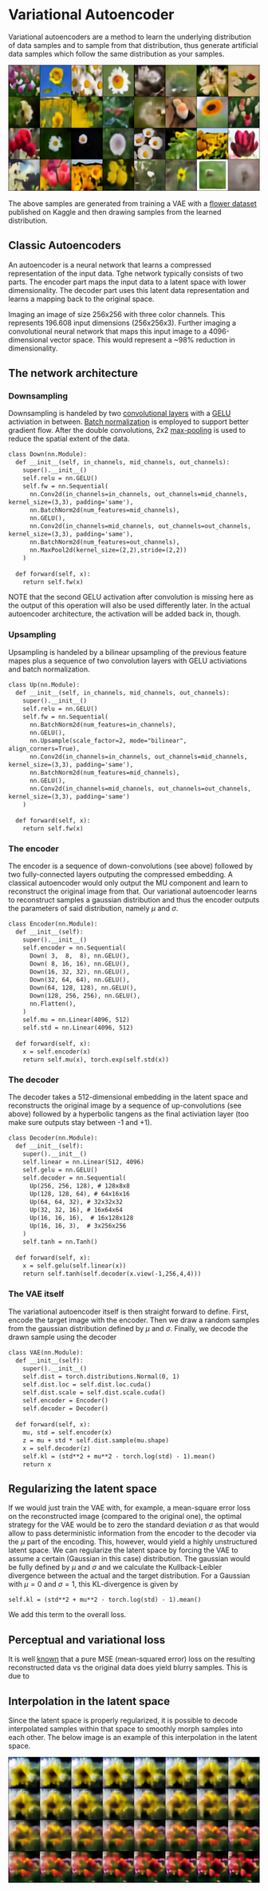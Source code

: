# Variational Autoencoder
Variational autoencoders are a method to learn the underlying distribution of data samples and to sample from that distribution, thus generate artificial data samples which follow the same distribution as your samples.

![All losses](optimal_samples.png)

The above samples are generated from training a VAE with a  [flower dataset](https://www.kaggle.com/datasets/alxmamaev/flowers-recognition) published on Kaggle and then drawing samples from the learned distribution.

## Classic Autoencoders
An autoencoder is a neural network that learns a compressed representation of the input data. Tghe network typically consists of two parts. The encoder part maps the input data to a latent space with lower dimensionality. The decoder part uses this latent data representation and learns a mapping back to the original space. 

Imaging an image of size 256x256 with three color channels. This represents 196.608 input dimensions (256x256x3). Further imaging a convolutional neural network that maps this input image to a 4096-dimensional vector space. This would represent a ~98% reduction in dimensionality. 
## The network architecture
### Downsampling
Downsampling is handeled by two [convolutional layers](https://pytorch.org/docs/stable/generated/torch.nn.Conv2d.html?highlight=conv2d#torch.nn.Conv2d) with a [GELU](https://pytorch.org/docs/stable/generated/torch.nn.GELU.html?highlight=gelu) activiation in between. [Batch normalization](https://pytorch.org/docs/stable/generated/torch.nn.BatchNorm2d.html?highlight=batch+normalization) is employed to support better gradient flow. After the double convolutions, 2x2 [max-pooling](https://pytorch.org/docs/stable/generated/torch.nn.MaxPool2d.html?highlight=maxpool2d) is used to reduce the spatial extent of the data.

    class Down(nn.Module):
      def __init__(self, in_channels, mid_channels, out_channels):
        super().__init__()
        self.relu = nn.GELU()
        self.fw = nn.Sequential(
          nn.Conv2d(in_channels=in_channels, out_channels=mid_channels, kernel_size=(3,3), padding='same'),
          nn.BatchNorm2d(num_features=mid_channels),
          nn.GELU(),
          nn.Conv2d(in_channels=mid_channels, out_channels=out_channels, kernel_size=(3,3), padding='same'),
          nn.BatchNorm2d(num_features=out_channels),
          nn.MaxPool2d(kernel_size=(2,2),stride=(2,2))
        )

      def forward(self, x):
        return self.fw(x)

NOTE that the second GELU activation after convolution is missing here as the output of this operation will also be used differently later. In the actual autoencoder architecture, the activation will be added back in, though. 

### Upsampling
Upsampling is handeled by a bilinear upsampling of the previous feature mapes plus a sequence of two convolution layers with GELU activiations and batch normalization.

    class Up(nn.Module):
      def __init__(self, in_channels, mid_channels, out_channels):
        super().__init__()
        self.relu = nn.GELU()
        self.fw = nn.Sequential(
          nn.BatchNorm2d(num_features=in_channels),
          nn.GELU(),      
          nn.Upsample(scale_factor=2, mode="bilinear", align_corners=True),
          nn.Conv2d(in_channels=in_channels, out_channels=mid_channels, kernel_size=(3,3), padding='same'),
          nn.BatchNorm2d(num_features=mid_channels),
          nn.GELU(),
          nn.Conv2d(in_channels=mid_channels, out_channels=out_channels, kernel_size=(3,3), padding='same')
        )

      def forward(self, x):
        return self.fw(x)

### The encoder
The encoder is a sequence of down-convolutions (see above) followed by two fully-connected layers outputing the compressed embedding. A classical autoencoder would only output the MU component and learn to reconstruct the original image from that. Our variational autoencoder learns to reconstruct samples a gaussian distribution and thus the encoder outputs the parameters of said distribution, namely $\mu$ and $\sigma$.

    class Encoder(nn.Module):
      def __init__(self):
        super().__init__()
        self.encoder = nn.Sequential(
          Down( 3,  8,  8), nn.GELU(),
          Down( 8, 16, 16), nn.GELU(),
          Down(16, 32, 32), nn.GELU(),
          Down(32, 64, 64), nn.GELU(),
          Down(64, 128, 128), nn.GELU(),
          Down(128, 256, 256), nn.GELU(),
          nn.Flatten(),
        )
        self.mu = nn.Linear(4096, 512)
        self.std = nn.Linear(4096, 512)

      def forward(self, x):
        x = self.encoder(x)
        return self.mu(x), torch.exp(self.std(x))
### The decoder
The decoder takes a 512-dimensional embedding in the latent space and reconstructs the original image by a sequence of up-convolutions (see above) followed by a hyperbolic tangens as the final activiation layer (too make sure outputs stay between -1 and +1).

    class Decoder(nn.Module):
      def __init__(self):
        super().__init__()
        self.linear = nn.Linear(512, 4096)
        self.gelu = nn.GELU()
        self.decoder = nn.Sequential(
          Up(256, 256, 128), # 128x8x8
          Up(128, 128, 64), # 64x16x16
          Up(64, 64, 32), # 32x32x32
          Up(32, 32, 16), # 16x64x64
          Up(16, 16, 16),  # 16x128x128
          Up(16, 16, 3),  # 3x256x256
        )
        self.tanh = nn.Tanh()

      def forward(self, x):
        x = self.gelu(self.linear(x))
        return self.tanh(self.decoder(x.view(-1,256,4,4)))
### The VAE itself
The variational autoencoder itself is then straight forward to define. First, encode the target image with the encoder. Then we draw a random samples from the gaussian distribution defined by $\mu$ and $\sigma$. Finally, we decode the drawn sample using the decoder

    class VAE(nn.Module):    
      def __init__(self):
        super().__init__()
        self.dist = torch.distributions.Normal(0, 1)
        self.dist.loc = self.dist.loc.cuda()
        self.dist.scale = self.dist.scale.cuda()
        self.encoder = Encoder()
        self.decoder = Decoder()

      def forward(self, x):
        mu, std = self.encoder(x)
        z = mu + std * self.dist.sample(mu.shape)
        x = self.decoder(z)
        self.kl = (std**2 + mu**2 - torch.log(std) - 1).mean()
        return x        
## Regularizing the latent space
If we would just train the VAE with, for example, a mean-square error loss on the reconstructed image (compared to the original one), the optimal strategy for the VAE would be to zero the standard deviation $\sigma$ as that would allow to pass deterministic information from the encoder to the decoder via the $\mu$ part of the encoding. This, however, would yield a highly unstructured latent space. We can regularize the latent space by forcing the VAE to assume a certain (Gaussian in this case) distribution. The gaussian would be fully defined by $\mu$ and $\sigma$ and we calculate the Kullback-Leibler divergence between the actual and the target distribution. For a Gaussian with $\mu=0$ and $\sigma=1$, this KL-divergence is given by

    self.kl = (std**2 + mu**2 - torch.log(std) - 1).mean()

We add this term to the overall loss.
## Perceptual and variational loss
It is well [known](https://arxiv.org/pdf/2001.03444.pdf) that a pure MSE (mean-squared error) loss on the resulting reconstructed data vs the original data does yield blurry samples. This is due to  

## Interpolation in the latent space
Since the latent space is properly regularized, it is possible to decode interpolated samples within that space to smoothly morph samples into each other. The below image is an example of this interpolation in the latent space.

![Latent Space](latent_interpolation.png)

